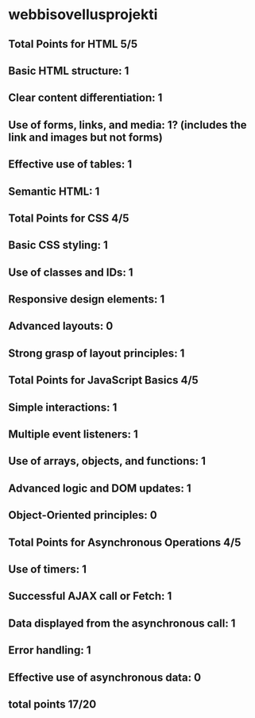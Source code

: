 # webbisovellusprojekti
 ## Total Points for HTML 5/5
 ## Basic HTML structure: 1
 ## Clear content differentiation: 1
 ## Use of forms, links, and media: 1? (includes the link and images but not forms)
 ## Effective use of tables: 1
 ## Semantic HTML: 1

 ## Total Points for CSS  4/5
 ## Basic CSS styling: 1
 ## Use of classes and IDs: 1
 ## Responsive design elements: 1
 ## Advanced layouts: 0
 ## Strong grasp of layout principles: 1

 ## Total Points for JavaScript Basics 4/5
 ## Simple interactions: 1
 ## Multiple event listeners: 1
 ## Use of arrays, objects, and functions: 1
 ## Advanced logic and DOM updates: 1
 ## Object-Oriented principles: 0

 ## Total Points for Asynchronous Operations 4/5
 ## Use of timers: 1
 ## Successful AJAX call or Fetch: 1
 ## Data displayed from the asynchronous call: 1
 ## Error handling: 1
 ## Effective use of asynchronous data: 0

 ## total points 17/20